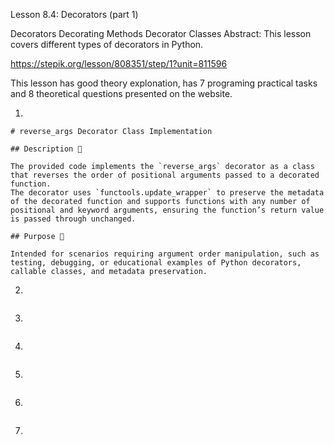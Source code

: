 Lesson 8.4: Decorators (part 1)

Decorators
Decorating Methods
Decorator Classes
Abstract: This lesson covers different types of decorators in Python.

https://stepik.org/lesson/808351/step/1?unit=811596

This lesson has good theory explonation, has 7 programing practical tasks and 8 theoretical questions presented on the website.

1.

```
# reverse_args Decorator Class Implementation

## Description 📝

The provided code implements the `reverse_args` decorator as a class that reverses the order of positional arguments passed to a decorated function.
The decorator uses `functools.update_wrapper` to preserve the metadata of the decorated function and supports functions with any number of positional and keyword arguments, ensuring the function’s return value is passed through unchanged.

## Purpose 🎯

Intended for scenarios requiring argument order manipulation, such as testing, debugging, or educational examples of Python decorators, callable classes, and metadata preservation.
```

2.

```

```

3.

```

```

4.

```

```

5.

```

```

6.

```

```

7.

```

```
